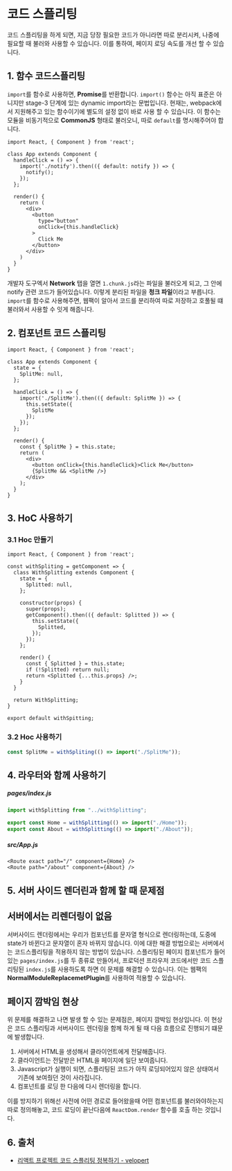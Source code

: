 # 코드 스플리팅

코드 스플리팅을 하게 되면, 지금 당장 필요한 코드가 아니라면 따로 분리시켜, 나중에 필요할 때 불러와 사용할 수 있습니다. 이를 통하여, 페이지 로딩 속도를 개선 할 수 있습니다.

## 1. 함수 코드스플리팅

`import`를 함수로 사용하면, **Promise**를 반환합니다. `import()` 함수는 아직 표준은 아니지만 stage-3 단계에 있는 dynamic import라는 문법입니다. 현재는, webpack에서 지원해주고 있는 함수이기에 별도의 설정 없이 바로 사용 할 수 있습니다. 이 함수는 모듈을 비동기적으로 **CommonJS** 형태로 불러오니, 따로 `default`를 명시해주어야 합니다.

```JSX
import React, { Component } from 'react';

class App extends Component {
  handleClick = () => {
    import('./notify').then(({ default: notify }) => {
      notify();
    });
  };

  render() {
    return (
      <div>
        <button
          type="button"
          onClick={this.handleClick}
        >
          Click Me
        </button>
      </div>
    )
  }
}
```

개발자 도구엑서 **Network** 탭을 열면 `1.chunk.js`라는 파일을 불러오게 되고, 그 안에 notify 관련 코드가 들어있습니다. 이렇게 분리된 파일을 **청크 파일**이라고 부릅니다. `import`를 함수로 사용해주면, 웹팩이 알아서 코드를 분리하여 따로 저장하고 호풀될 떄 불러와서 사용할 수 잇게 해줍니다.

## 2. 컴포넌트 코드 스플리팅

```JSX
import React, { Component } from 'react';

class App extends Component {
  state = {
    SplitMe: null,
  };

  handleClick = () => {
    import('./SplitMe').then(({ default: SplitMe }) => {
      this.setState({
        SplitMe
      });
    });
  };

  render() {
    const { SplitMe } = this.state;
    return (
      <div>
        <button onClick={this.handleClick}>Click Me</button>
        {SplitMe && <SplitMe />}
      </div>
    );
  }
}
```

## 3. HoC 사용하기

### 3.1 Hoc 만들기

```JSX
import React, { Component } from 'react';

const withSpliting = getComponent => {
  class WithSplitting extends Component {
    state = {
      Splitted: null,
    };

    constructor(props) {
      super(props);
      getComponent().then(({ default: Splitted }) => {
        this.setState({
          Splitted,
        });
      });
    };

    render() {
      const { Splitted } = this.state;
      if (!Splitted) return null;
      return <Splitted {...this.props} />;
    }
  }

  return WithSplitting;
}

export default withSpitting;
```

### 3.2 Hoc 사용하기

```javascript
const SplitMe = withSpliting(() => import("./SplitMe"));
```

## 4. 라우터와 함께 사용하기

##### pages/index.js

```javascript
import withSplitting from "../withSplitting";

export const Home = withSplitting(() => import("./Home"));
export const About = withSplitting(() => import("./About"));
```

##### src/App.js

```JSX
<Route exact path="/" component={Home} />
<Route path="/about" component={About} />
```

## 5. 서버 사이드 렌더린과 함께 할 때 문제점

## 서버에서는 리렌더링이 없음

서버사이드 렌더링에서는 우리가 컴포넌트를 문자열 형식으로 렌더링하는데, 도중에 state가 바뀐다고 문자열이 혼자 바뀌지 않습니다. 이에 대한 해결 방법으로는 서버에서는 코드스플리팅을 적용하지 않는 방법이 있습니다. 스플리팅된 페이지 컴포넌트가 들어있는 `pages/index.js`를 두 종류로 만들어서, 프로덕션 프라우저 코드에서만 코드 스플리팅된 `index.js`를 사용하도록 하면 이 문제를 해결할 수 있습니다. 이는 웹팩의 **NormalModuleReplacemetPlugin**를 사용하여 적용할 수 있습니다.

## 페이지 깜박임 현상

위 문제를 해결하고 나면 발생 할 수 있는 문제점은, 페이지 깜박임 현상입니다. 이 현상은 코드 스플리팅과 서버사이드 렌더링을 함께 하게 될 때 다음 흐름으로 진행되기 떄문에 발생합니다.

1. 서버에서 HTML을 생성해서 클라이언트에게 전달해줍니다.
2. 클라이언트는 전달받은 HTML을 페이지에 일단 보여줍니다.
3. Javascript가 실행이 되면, 스플리팅된 코드가 아직 로딩되어있지 않은 상태여서 기존에 보여줬던 것이 사라집니다.
4. 컴포넌트를 로딩 한 다음에 다시 렌더링을 합니다.

이를 방지하기 위해선 사전에 어떤 경로로 들어왔을때 어떤 컴포넌트를 불러와야하는지 따로 정의해놓고, 코드 로딩이 끝난다음에 `ReactDom.render` 함수를 호출 하는 것입니다.

## 6. 출처

- [리액트 프로젝트 코드 스플리팅 정복하기 - velopert](https://velog.io/@velopert/react-code-splitting)
